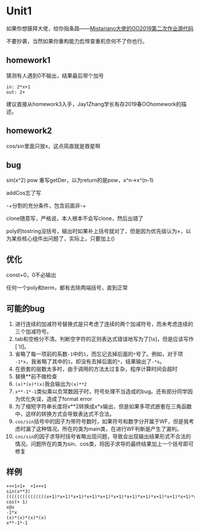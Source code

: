 # Unit1

如果你想膜拜大佬，给你指条路——[Mistariano大佬的OO2019第二次作业源代码](https://github.com/HansBug/oo_course_2019_17373331_homework_2)

不要抄袭，当然如果你重构能力彪悍查重机奈何不了你也行。

## homework1

猜测有人遇到0不输出，结果最后带个加号

```
in: 2*x+1
out: 2+
```

建议直接从homework3入手，Jay1Zhang学长有存2019春OOhomework的描述。

## homework2

cos/sin里面只放x，这点简直就是救星啊

## bug

sin(x^2) pow 重写getDer，以为return的是pow，x^n->x^(n-1)

addCos忘了写

-+分割的充分条件，包含前面非-+

clone随意写，严格说，本人根本不会写clone，然后出错了

poly的tostring没括号，输出时如果补上括号就对了，但是因为优先级认为×，以为某些核心组件出问题了，实际上，只要加上()

## 优化

const+0，0不必输出

任何一个poly和term，都有去除两端括号，直到正常

## 可能的bug

1. 进行连续的加减符号替换式是只考虑了连续的两个加减符号，而未考虑连续的三个加减符号。
2. tab和空格分不清。判断空字符的正则表达式错误地写为了[\s]，但是应该写作[ \t]。
3. 省略了每一项前的系数`-1`中的`1`，而忘记去掉后面的`*`号了。例如，对于项 `-1*x`，我省略了其中的`1`，却没有去掉后面的`*`，结果输出了`-*x`。
4. 在嵌套的层数太多时，由于调用的方法太过复杂，程序计算时间会超时
5. 替换**前不做检查
6. `(x)*(x)*(x)`我会输出为`(x)**2`
7. `x**-1*-1`类似乘以负常数因子时，符号处理不当造成的bug。还有部分同学因为优化失误，造成了format error
8. 为了缩短字符串长度将x**2转换成x*x输出，但是如果多项式嵌套在三角函数中，这样的转换方式会导致表达式不合法。
9. `cos/sin`括号中的因子为带符号数时，如果符号和数字分开属于WF，但是我考虑时漏了这种情况。所在的类为main类，在进行WF判断是产生了漏判。
10. `cos/sin`的因子求导时括号省略出现问题，导致会出现输出结果形式不合法的情况。问题所在的类为sin、cos类，将因子求导的最终结果加上一个括号即可修复

## 样例

```
+++1+1+  +1+++1
sin(x**3)
(((((((((((((((x+1)*x+1)*x+1)*x+1)*x+1)*x+1)*x+1)*x+1)*x+1)*x+1)*x+1)*x+1)*x+1)*x+1)*x+1)*x+1
cos(+ 1)
x@x
-1*x
(x)*(x)*(x)*(x)
x**-1*-1

```

